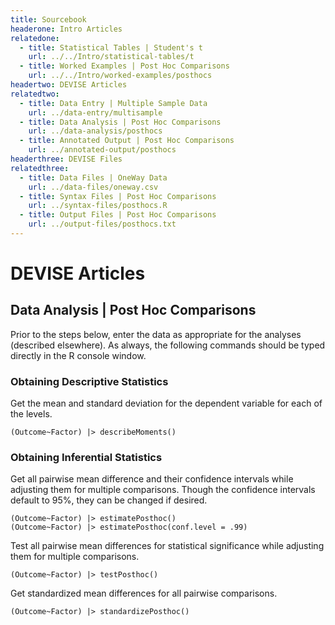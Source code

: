```yaml
---
title: Sourcebook
headerone: Intro Articles
relatedone:
  - title: Statistical Tables | Student's t
    url: ../../Intro/statistical-tables/t
  - title: Worked Examples | Post Hoc Comparisons
    url: ../../Intro/worked-examples/posthocs
headertwo: DEVISE Articles
relatedtwo:
  - title: Data Entry | Multiple Sample Data
    url: ../data-entry/multisample
  - title: Data Analysis | Post Hoc Comparisons
    url: ../data-analysis/posthocs
  - title: Annotated Output | Post Hoc Comparisons
    url: ../annotated-output/posthocs
headerthree: DEVISE Files
relatedthree:
  - title: Data Files | OneWay Data
    url: ../data-files/oneway.csv
  - title: Syntax Files | Post Hoc Comparisons
    url: ../syntax-files/posthocs.R
  - title: Output Files | Post Hoc Comparisons
    url: ../output-files/posthocs.txt
---
```


# DEVISE Articles

## Data Analysis | Post Hoc Comparisons

Prior to the steps below, enter the data as appropriate for the analyses (described elsewhere). As always, the following commands should be typed directly in the R console window.

### Obtaining Descriptive Statistics

Get the mean and standard deviation for the dependent variable for each of the levels.

```{r}
(Outcome~Factor) |> describeMoments()
```

### Obtaining Inferential Statistics

Get all pairwise mean difference and their confidence intervals while adjusting them for multiple comparisons. Though the confidence intervals default to 95%, they can be changed if desired.

```{r}
(Outcome~Factor) |> estimatePosthoc()
(Outcome~Factor) |> estimatePosthoc(conf.level = .99)
```

Test all pairwise mean differences for statistical significance while adjusting them for multiple comparisons.

```{r}
(Outcome~Factor) |> testPosthoc()
```

Get standardized mean differences for all pairwise comparisons.

```{r}
(Outcome~Factor) |> standardizePosthoc()
```
